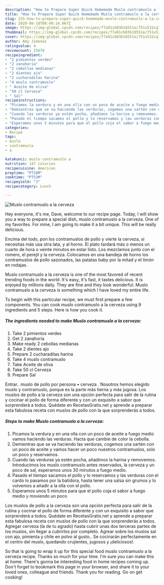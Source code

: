 ```yaml
---
description: "How to Prepare Super Quick Homemade Muslo contramuslo a la cerveza"
title: "How to Prepare Super Quick Homemade Muslo contramuslo a la cerveza"
slug: 225-how-to-prepare-super-quick-homemade-muslo-contramuslo-a-la-cerveza
date: 2020-06-18T06:49:14.067Z
image: https://img-global.cpcdn.com/recipes/f7a91cb83b18551e/751x532cq70/muslo-contramuslo-a-la-cerveza-foto-principal.jpg
thumbnail: https://img-global.cpcdn.com/recipes/f7a91cb83b18551e/751x532cq70/muslo-contramuslo-a-la-cerveza-foto-principal.jpg
cover: https://img-global.cpcdn.com/recipes/f7a91cb83b18551e/751x532cq70/muslo-contramuslo-a-la-cerveza-foto-principal.jpg
author: Amy Jimenez
ratingvalue: 4
reviewcount: 25678
recipeingredient:
- "2 pimientos verdes"
- "2 zanahoria"
- "2 cebollas medianas"
- "2 dientes ajo"
- "2 cucharaditas harina"
- "4 muslo contramuslo"
- " Aceite de oliva"
- "50 cl Cerveza"
- " Sal"
recipeinstructions:
- "Picamos la verdura y en una olla con un poco de aceite a fuego medio vamos haciendo las verduras. Hacta que cambie de color la cebolla."
- "Demientras que se va haciendo las verduras, cogemos una sartén con un poco de aceite y vamos hacer un poco nuestros contramuslos, solo un poco y reservamos."
- "Cuando las verduras ya estén pocha, añadimos la harina y removemos. Introducimos los muslo contramuslo antes reservados, la cerveza y un poco de sal, esperamos unos 30 minutos a fuego medio."
- "Pasado el tiempo sacamos el pollo y lo reservamos y las verduras con el cardo lo pasamos por la batidora, hasta tener una salsa sin grumos y lo volvemos a añadir a la olla con el pollo."
- "Esperamos unos 5 minutos para que el pollo coja el sabor a fuego medio y moviendo un poco"
categories:
- Recipe
tags:
- muslo
- contramuslo
- a

katakunci: muslo contramuslo a 
nutrition: 147 calories
recipecuisine: American
preptime: "PT18M"
cooktime: "PT53M"
recipeyield: "3"
recipecategory: Lunch

---
```



![Muslo contramuslo a la cerveza](https://img-global.cpcdn.com/recipes/f7a91cb83b18551e/751x532cq70/muslo-contramuslo-a-la-cerveza-foto-principal.jpg)

Hey everyone, it's me, Dave, welcome to our recipe page. Today, I will show you a way to prepare a special dish, muslo contramuslo a la cerveza. One of my favorites. For mine, I am going to make it a bit unique. This will be really delicious.

Encima del todo, pon los contramuslos de pollo y vierte la cerveza, si necesitas más usa otra lata, y al horno. El plato tardará más o menos un cuarto de hora o veinte minutos en estar listo. Los mezclamos junto con el romero, el perejil y la cerveza. Colocamos en una bandeja de horno los contramuslos de pollo sazonados, las patatas baby por la mitad y el limón en rodajas.

Muslo contramuslo a la cerveza is one of the most favored of recent trending foods in the world. It's easy, it's fast, it tastes delicious. It is enjoyed by millions daily. They are fine and they look wonderful. Muslo contramuslo a la cerveza is something which I have loved my entire life.


To begin with this particular recipe, we must first prepare a few components. You can cook muslo contramuslo a la cerveza using 9 ingredients and 5 steps. Here is how you cook it.

<!--inarticleads1-->

##### The ingredients needed to make Muslo contramuslo a la cerveza:

1. Take 2 pimientos verdes
1. Get 2 zanahoria
1. Make ready 2 cebollas medianas
1. Take 2 dientes ajo
1. Prepare 2 cucharaditas harina
1. Take 4 muslo contramuslo
1. Take  Aceite de oliva
1. Take 50 cl Cerveza
1. Prepare  Sal


Entrar.. muslo de pollo por persona • cerveza . Nosotros hemos elegido muslo y contramuslo, porque es la parte más tierna y más jugosa. Los muslos de pollo a la cerveza son una opción perfecta para salir de la rutina y cocinar el pollo de forma diferente y con un exquisito a sabor que sorprenderá a todos. Quédate en RecetasGratis.net y aprende a preparar esta fabulosa receta con muslos de pollo con la que sorprenderás a todos. 

<!--inarticleads2-->

##### Steps to make Muslo contramuslo a la cerveza:

1. Picamos la verdura y en una olla con un poco de aceite a fuego medio vamos haciendo las verduras. Hacta que cambie de color la cebolla.
1. Demientras que se va haciendo las verduras, cogemos una sartén con un poco de aceite y vamos hacer un poco nuestros contramuslos, solo un poco y reservamos.
1. Cuando las verduras ya estén pocha, añadimos la harina y removemos. Introducimos los muslo contramuslo antes reservados, la cerveza y un poco de sal, esperamos unos 30 minutos a fuego medio.
1. Pasado el tiempo sacamos el pollo y lo reservamos y las verduras con el cardo lo pasamos por la batidora, hasta tener una salsa sin grumos y lo volvemos a añadir a la olla con el pollo.
1. Esperamos unos 5 minutos para que el pollo coja el sabor a fuego medio y moviendo un poco


Los muslos de pollo a la cerveza son una opción perfecta para salir de la rutina y cocinar el pollo de forma diferente y con un exquisito a sabor que sorprenderá a todos. Quédate en RecetasGratis.net y aprende a preparar esta fabulosa receta con muslos de pollo con la que sorprenderás a todos. Agregar cerveza (la de tu agrado) hasta cubrir unas dos terceras partes de los muslos, sin llegar a cubrirlos por completo. Agrear sobre los muslos sal con ajo, pimienta y chile en polvo al gusto.. Se cocinarán perfectamente en el centro del muslo, quedando crujientes, jugosos y ¡deliciosos!. 

So that is going to wrap it up for this special food muslo contramuslo a la cerveza recipe. Thanks so much for your time. I'm sure you can make this at home. There's gonna be interesting food in home recipes coming up. Don't forget to bookmark this page in your browser, and share it to your loved ones, colleague and friends. Thank you for reading. Go on get cooking!
